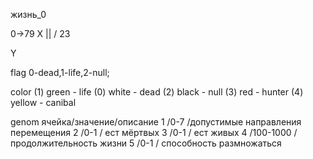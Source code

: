 жизнь_0

0->79 X
||
\/
23

Y

flag
0-dead,1-life,2-null;

color
(1) green - life
(0) white - dead
(2) black - null
(3) red - hunter
(4) yellow - canibal

genom
ячейка/значение/описание
1	/0-7		/допустимые направления перемещения
2	/0-1		/ ест мёртвых
3	/0-1		/ ест живых
4	/100-1000	/ продолжительность жизни
5	/0-1		/ способность размножаться
